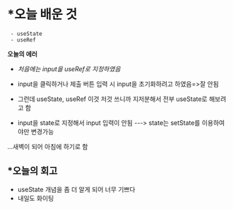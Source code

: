 # *오늘 배운 것
```shell
 - useState
 - useRef
 ```
 
__오늘의 에러__
 - _처음에는 input을 useRef로 지정하였음_ 
 - input을 클릭하거나 제출 버튼 입력 시 input을 초기화하려고 하였음=>잘 안됨

 - 그런데 useState, useRef 이것 저것 쓰니까 지저분해서 전부 useState로 해보려고 함
 - input을 state로 지정해서 input 입력이 안됨 ---> state는 setState를 이용하여야만 변경가능
 
 ...새벽이 되어 아침에 하기로 함
 
 ## *오늘의 회고
  - useState 개념을 좀 더 알게 되어 너무 기쁘다
  - 내일도 화이팅

